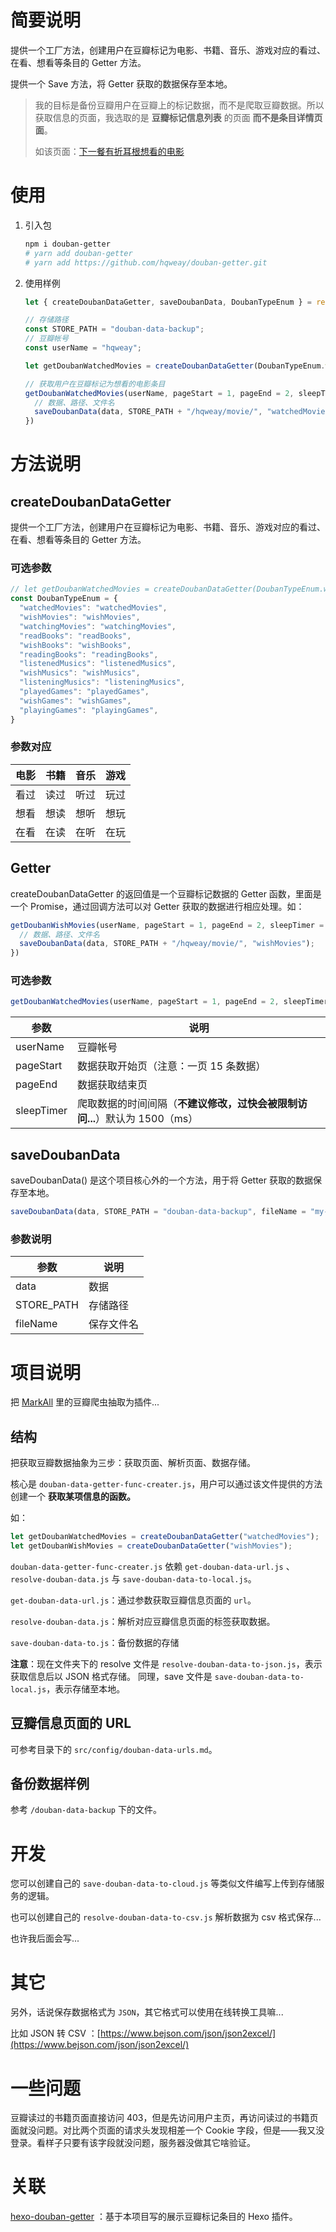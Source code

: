 # 简要说明

提供一个工厂方法，创建用户在豆瓣标记为电影、书籍、音乐、游戏对应的看过、在看、想看等条目的 Getter 方法。

提供一个 Save 方法，将 Getter 获取的数据保存至本地。

> 我的目标是备份豆瓣用户在豆瓣上的标记数据，而不是爬取豆瓣数据。所以获取信息的页面，我选取的是 **豆瓣标记信息列表** 的页面 **而不是条目详情页面**。
>
> 如该页面：[下一餐有折耳根想看的电影](https://movie.douban.com/people/hqweay/wish?start=15&sort=time&rating=all&filter=all&mode=grid)

# 使用

1. 引入包

   ```bash
   npm i douban-getter
   # yarn add douban-getter
   # yarn add https://github.com/hqweay/douban-getter.git
   ```

2. 使用样例

   ```javascript
   let { createDoubanDataGetter, saveDoubanData, DoubanTypeEnum } = require('douban-getter');
   
   // 存储路径
   const STORE_PATH = "douban-data-backup";
   // 豆瓣帐号
   const userName = "hqweay";
   
   let getDoubanWatchedMovies = createDoubanDataGetter(DoubanTypeEnum.watchedMovies);
   
   // 获取用户在豆瓣标记为想看的电影条目
   getDoubanWatchedMovies(userName, pageStart = 1, pageEnd = 2, sleepTimer = 1500).then(function (data) {
     // 数据、路径、文件名
     saveDoubanData(data, STORE_PATH + "/hqweay/movie/", "watchedMovies");
   })
   ```

# 方法说明

## createDoubanDataGetter

提供一个工厂方法，创建用户在豆瓣标记为电影、书籍、音乐、游戏对应的看过、在看、想看等条目的 Getter 方法。

### 可选参数

```javascript
// let getDoubanWatchedMovies = createDoubanDataGetter(DoubanTypeEnum.watchedMovies);
const DoubanTypeEnum = {
  "watchedMovies": "watchedMovies",
  "wishMovies": "wishMovies",
  "watchingMovies": "watchingMovies",
  "readBooks": "readBooks",
  "wishBooks": "wishBooks",
  "readingBooks": "readingBooks",
  "listenedMusics": "listenedMusics",
  "wishMusics": "wishMusics",
  "listeningMusics": "listeningMusics",
  "playedGames": "playedGames",
  "wishGames": "wishGames",
  "playingGames": "playingGames",
}
```

### 参数对应

| 电影 | 书籍 | 音乐 | 游戏 |
| ---- | ---- | ---- | ---- |
| 看过 | 读过 | 听过 | 玩过 |
| 想看 | 想读 | 想听 | 想玩 |
| 在看 | 在读 | 在听 | 在玩 |

## Getter

createDoubanDataGetter 的返回值是一个豆瓣标记数据的 Getter 函数，里面是一个 Promise，通过回调方法可以对 Getter 获取的数据进行相应处理。如：

```javascript
getDoubanWishMovies(userName, pageStart = 1, pageEnd = 2, sleepTimer = 1500).then(function (data) {
  // 数据、路径、文件名
  saveDoubanData(data, STORE_PATH + "/hqweay/movie/", "wishMovies");
})
```

### 可选参数

```javascript
getDoubanWatchedMovies(userName, pageStart = 1, pageEnd = 2, sleepTimer = 1500);
```

| 参数       | 说明                                                         |
| ---------- | ------------------------------------------------------------ |
| userName   | 豆瓣帐号                                                     |
| pageStart  | 数据获取开始页（注意：一页 15 条数据）                       |
| pageEnd    | 数据获取结束页                                               |
| sleepTimer | 爬取数据的时间间隔（**不建议修改，过快会被限制访问...**）默认为 1500（ms） |

## saveDoubanData

saveDoubanData() 是这个项目核心外的一个方法，用于将 Getter 获取的数据保存至本地。

```javascript
saveDoubanData(data, STORE_PATH = "douban-data-backup", fileName = "my-info");
```

### 参数说明

| 参数       | 说明       |
| ---------- | ---------- |
| data       | 数据       |
| STORE_PATH | 存储路径   |
| fileName   | 保存文件名 |

# 项目说明

把 [MarkAll](https://github.com/hqweay/MarkAll) 里的豆瓣爬虫抽取为插件...

## 结构

把获取豆瓣数据抽象为三步：获取页面、解析页面、数据存储。

核心是 `douban-data-getter-func-creater.js`，用户可以通过该文件提供的方法创建一个 **获取某项信息的函数。**

如：

```javascript
let getDoubanWatchedMovies = createDoubanDataGetter("watchedMovies");
let getDoubanWishMovies = createDoubanDataGetter("wishMovies");
```

`douban-data-getter-func-creater.js` 依赖 `get-douban-data-url.js` 、 `resolve-douban-data.js` 与 `save-douban-data-to-local.js`。

`get-douban-data-url.js`：通过参数获取豆瓣信息页面的 `url`。

`resolve-douban-data.js`：解析对应豆瓣信息页面的标签获取数据。

`save-douban-data-to.js`：备份数据的存储

**注意**：现在文件夹下的 resolve 文件是 `resolve-douban-data-to-json.js`，表示获取信息后以 JSON 格式存储。
同理，save 文件是 `save-douban-data-to-local.js`，表示存储至本地。

## 豆瓣信息页面的 URL 

可参考目录下的 `src/config/douban-data-urls.md`。

## 备份数据样例

参考 `/douban-data-backup` 下的文件。

# 开发

您可以创建自己的 `save-douban-data-to-cloud.js` 等类似文件编写上传到存储服务的逻辑。

也可以创建自己的 `resolve-douban-data-to-csv.js` 解析数据为 csv 格式保存...

也许我后面会写...

# 其它

另外，话说保存数据格式为 `JSON`，其它格式可以使用在线转换工具嘛...

比如 JSON 转 CSV ：[https://www.bejson.com/json/json2excel/](https://www.bejson.com/json/json2excel/)

# 一些问题

豆瓣读过的书籍页面直接访问 403，但是先访问用户主页，再访问读过的书籍页面就没问题。对比两个页面的请求头发现相差一个 Cookie 字段，但是——我又没登录。看样子只要有该字段就没问题，服务器没做其它啥验证。

# 关联

[hexo-douban-getter](https://github.com/hqweay/hexo-douban-getter) ：基于本项目写的展示豆瓣标记条目的 Hexo 插件。